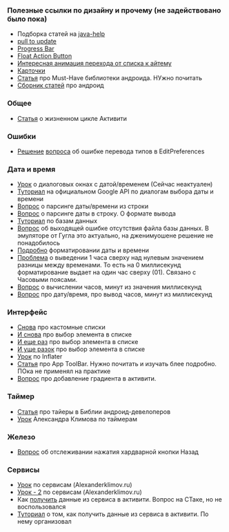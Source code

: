 
### Полезные ссылки по дизайну и прочему (не задействовано было пока)
* Подборка статей на [java-help](http://java-help.ru/category/android/material-design/)
* [pull to update](http://java-help.ru/swiperefreshlayout/)
* [Progress Bar](http://java-help.ru/material-progressbar/)
* [Float Action Button](http://java-help.ru/floating-action-button-in-android/)
* [Интересная анимация перехода от списка к айтему](http://www.fandroid.info/animatsiya-perehoda-mezhdu-activity-v-android-5-0-lollipop-s-ispolzovaniem-recyclerview-material-design/)
* [Карточки](http://www.fandroid.info/urok-3-sozdanie-spiskov-kartochek-v-android-prilozheniyah-material-design/)
* [Статья](http://guides.codepath.com/android/Must-Have-Libraries) про Must-Have библиотеки андроида. НУжно почитать
* [Сборник статей](http://guides.codepath.com/android/Keeping-Updated-with-Android) про андроид 

### Общее
* [Статья](http://developer.android.com/intl/ru/training/basics/activity-lifecycle/starting.html) о жизненном цикле Активити

### Ошибки
* [Решение](http://stackoverflow.com/questions/3721358/preferenceactivity-save-value-as-integer/3755608#3755608) [вопроса](http://stackoverflow.com/questions/17844511/android-preferences-error-string-cannot-be-cast-to-int) об ошибке перевода типов в EditPreferences


### Дата и время
* [Урок](http://startandroid.ru/ru/uroki/vse-uroki-spiskom/118-urok-59-dialogi-datepickerdialog)  о диалоговых окнах с датой/временем (Сейчас неактуален)
* [Туториал](http://developer.android.com/intl/ru/guide/topics/ui/controls/pickers.html) на официальном Google API по диалогам выбора даты и времени
* [Вопрос](http://stackoverflow.com/questions/4216745/java-string-to-date-conversion) о парсинге даты/времени из строки
* [Вопрос](http://stackoverflow.com/questions/5683728/convert-java-util-date-to-string) о парсинге даты в строку. О формате вывода
* [Туториал](http://www.tutorialspoint.com/android/android_sqlite_database.htm) по базам данных
* [Вопрос](http://stackoverflow.com/questions/3013021/embed-a-database-in-the-apk-of-a-distributed-application-android) об выходящей ошибке отсутствия файла базы данных. В эмуляторе от Гугла это актуально, на дженимуошене решение не понадобилось
* [Подробно](http://docs.oracle.com/javase/8/docs/api/java/text/SimpleDateFormat.html)  форматировании даты и времени
* [Проблема](http://stackoverflow.com/questions/20816701/java-current-date-time-displays-1-hour-ahead-that-original-time) о выведении 1 часа сверху над нулевым значением разницы между временами. То есть на 0 миллисекунд форматирование выдает на один час сверху (01). Связано с Часовыми поясами.
* [Вопрос](http://stackoverflow.com/questions/5351483/calculate-date-time-difference-in-java) о вычислении часов, минут из значения миллисекунд
* [Вопрос](http://stackoverflow.com/questions/625433/how-to-convert-milliseconds-to-x-mins-x-seconds-in-java) про дату/время, про вывод часов, минут из миллисекунд

### Интерфейс
* [Снова](http://hmkcode.com/android-custom-listview-items-row/) про кастомные списки
* [И снова](http://stackoverflow.com/questions/4834750/how-to-get-the-selected-item-from-listview) про выбор элемента в списке
* [И еще раз](http://stackoverflow.com/questions/4508979/android-listview-get-selected-item) про выбор элемента в списке
* [И уще разок](http://stackoverflow.com/questions/12567779/get-access-to-a-view-inside-each-row-of-listview) про выбор элемента в списке
* [Урок](http://startandroid.ru/ru/uroki/vse-uroki-spiskom/81-urok-41-ispolzuem-layoutinflater-dlja-sozdanija-spiska.html) по Inflater
* [Статья](https://guides.codepath.com/android/Using-the-App-ToolBar) про App ToolBar. Нужно почитать и изучать блее подробно. ПОка не применял на практике
* [Вопрос](http://stackoverflow.com/questions/5976805/android-linearlayout-gradient-background) про добавление градиента в активити.

### Таймер
* [Статья](http://developer.android.com/reference/java/util/Timer.html) про тайеры в Библии андроид-девелоперов
* [Урок](http://developer.alexanderklimov.ru/android/java/timer.php) Александра Климова по таймерам

### Железо
* [Вопрос](http://stackoverflow.com/questions/8094715/how-to-catch-event-with-hardware-back-button-on-android) об отслеживании нажатия хардварной кнопки Назад

### Сервисы
* [Урок](http://developer.alexanderklimov.ru/android/theory/intentservice.php) по сервисам (Alexanderklimov.ru)
* [Урок - 2](http://developer.alexanderklimov.ru/android/theory/services-theory.php)  по сервисам (Alexanderklimov.ru)
* Как [получить](http://stackoverflow.com/questions/18125241/how-to-get-data-from-service-to-activity) данные из сервиса в активити. Вопрос на СТаке, но не воспользовался
* [Туториал](https://www.websmithing.com/2011/02/01/how-to-update-the-ui-in-an-android-activity-using-data-from-a-background-service/comment-page-1/#comment-734) о том, как получить данные из сервиса в активити. По нему организовал
